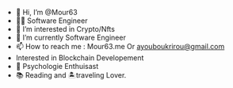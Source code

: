 - 👋 Hi, I’m @Mour63
- 👨‍💻 Software Engineer 
- 👀 I’m interested in Crypto/Nfts 
- 🌱 I’m currently Software Engineer
- 📫 How to reach me   : Mour63.me Or ayouboukrirou@gmail.com
-  Interested in Blockchain Developement  
- 🧠 Psychologie Enthuisast
- 📚 Reading and 🏝traveling Lover.

